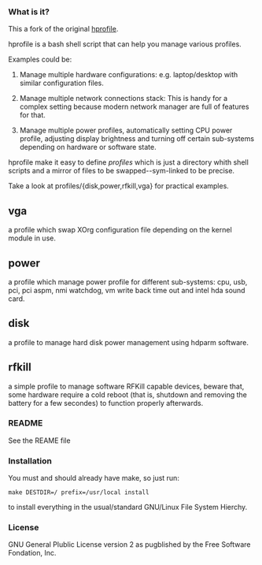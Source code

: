### What is it?

This a fork of the original [hprofile][1].

hprofile is a bash shell script that can help you manage various profiles.

Examples could be:

  1. Manage multiple hardware configurations:
     e.g. laptop/desktop with similar configuration files.

  2. Manage multiple network connections stack:
     This is handy for a complex setting because modern network manager are full
	 of features for that.

  3. Manage multiple power profiles, automatically setting CPU power profile,
     adjusting display brightness and turning off certain sub-systems depending
	 on hardware or software state.

hprofile make it easy to define *profiles* which is just a directory whith shell
scripts and a mirror of files to be swapped--sym-linked to be precise.

Take a look at profiles/{disk,power,rfkill,vga} for practical examples.

## vga

a profile which swap XOrg configuration file depending on the kernel module in use.

## power

a profile which manage power profile for different sub-systems: cpu, usb, pci,
pci aspm, nmi watchdog, vm write back time out and intel hda sound card.

## disk

a profile to manage hard disk power management using hdparm software.

## rfkill

a simple profile to manage software RFKill capable devices, beware that, some
hardware require a cold reboot (that is, shutdown and removing the battery for
a few secondes) to function properly afterwards.

### README

See the REAME file

### Installation

You must and should already have make, so just run:

    make DESTDIR=/ prefix=/usr/local install

to install everything in the usual/standard GNU/Linux File System Hierchy.

### License

GNU General Plublic License version 2
as pugblished by the Free Software Fondation, Inc.

[1]: http://hprofile.sourceforge.net

